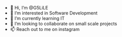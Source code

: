 - 👋 Hi, I’m @G5LiLE
- 👀 I’m interested in Software Development
- 🌱 I’m currently learning IT
- 💞️ I’m looking to collaborate on small scale projects
- 📫 Reach out to me on instagram

<!---
G5LiLE/G5LiLE is a ✨ special ✨ repository because its `README.md` (this file) appears on your GitHub profile.
You can click the Preview link to take a look at your changes.
--->
